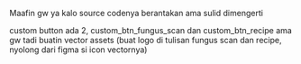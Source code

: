 Maafin gw ya kalo source codenya berantakan ama sulid dimengerti

custom button ada 2, custom_btn_fungus_scan dan custom_btn_recipe
ama gw tadi buatin vector assets (buat logo di tulisan fungus scan dan recipe, nyolong dari figma si icon vectornya)

